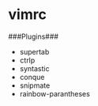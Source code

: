 vimrc
=====

###Plugins###
- supertab
- ctrlp
- syntastic
- conque
- snipmate
- rainbow-parantheses
